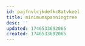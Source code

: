 ```yaml
---
id: pajfnvlcjkdefkc8atvkeel
title: minimumspanningtree
desc: ''
updated: 1746533692065
created: 1746533692065
---
```

